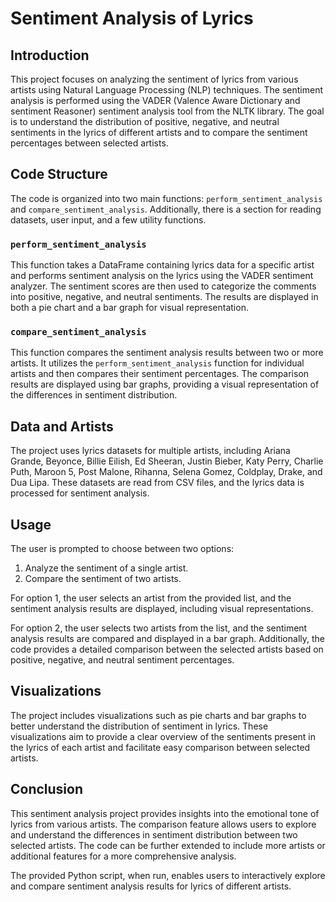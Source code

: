 # Sentiment Analysis of Lyrics

## Introduction

This project focuses on analyzing the sentiment of lyrics from various artists using Natural Language Processing (NLP) techniques. The sentiment analysis is performed using the VADER (Valence Aware Dictionary and sentiment Reasoner) sentiment analysis tool from the NLTK library. The goal is to understand the distribution of positive, negative, and neutral sentiments in the lyrics of different artists and to compare the sentiment percentages between selected artists.

## Code Structure

The code is organized into two main functions: `perform_sentiment_analysis` and `compare_sentiment_analysis`. Additionally, there is a section for reading datasets, user input, and a few utility functions.

### `perform_sentiment_analysis`

This function takes a DataFrame containing lyrics data for a specific artist and performs sentiment analysis on the lyrics using the VADER sentiment analyzer. The sentiment scores are then used to categorize the comments into positive, negative, and neutral sentiments. The results are displayed in both a pie chart and a bar graph for visual representation.

### `compare_sentiment_analysis`

This function compares the sentiment analysis results between two or more artists. It utilizes the `perform_sentiment_analysis` function for individual artists and then compares their sentiment percentages. The comparison results are displayed using bar graphs, providing a visual representation of the differences in sentiment distribution.

## Data and Artists

The project uses lyrics datasets for multiple artists, including Ariana Grande, Beyonce, Billie Eilish, Ed Sheeran, Justin Bieber, Katy Perry, Charlie Puth, Maroon 5, Post Malone, Rihanna, Selena Gomez, Coldplay, Drake, and Dua Lipa. These datasets are read from CSV files, and the lyrics data is processed for sentiment analysis.

## Usage

The user is prompted to choose between two options:
1. Analyze the sentiment of a single artist.
2. Compare the sentiment of two artists.

For option 1, the user selects an artist from the provided list, and the sentiment analysis results are displayed, including visual representations.

For option 2, the user selects two artists from the list, and the sentiment analysis results are compared and displayed in a bar graph. Additionally, the code provides a detailed comparison between the selected artists based on positive, negative, and neutral sentiment percentages.

## Visualizations

The project includes visualizations such as pie charts and bar graphs to better understand the distribution of sentiment in lyrics. These visualizations aim to provide a clear overview of the sentiments present in the lyrics of each artist and facilitate easy comparison between selected artists.

## Conclusion

This sentiment analysis project provides insights into the emotional tone of lyrics from various artists. The comparison feature allows users to explore and understand the differences in sentiment distribution between two selected artists. The code can be further extended to include more artists or additional features for a more comprehensive analysis.

The provided Python script, when run, enables users to interactively explore and compare sentiment analysis results for lyrics of different artists.
